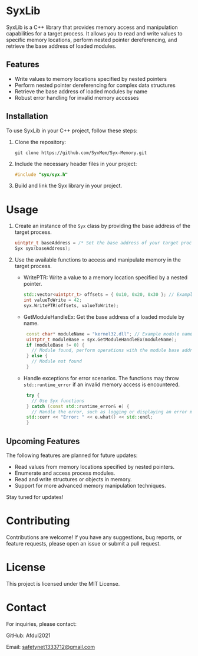 # SyxLib

SyxLib is a C++ library that provides memory access and manipulation capabilities for a target process. It allows you to read and write values to specific memory locations, perform nested pointer dereferencing, and retrieve the base address of loaded modules.

## Features

- Write values to memory locations specified by nested pointers
- Perform nested pointer dereferencing for complex data structures
- Retrieve the base address of loaded modules by name
- Robust error handling for invalid memory accesses

## Installation

To use SyxLib in your C++ project, follow these steps:

1. Clone the repository:

   ```shell
   git clone https://github.com/SyxMem/Syx-Memory.git
   ```

1. Include the necessary header files in your project:
    ```cpp
    #include "syx/syx.h"
    ```

2. Build and link the Syx library in your project.




# Usage

1. Create an instance of the `Syx` class by providing the base address of the target process.

   ```cpp
   uintptr_t baseAddress = /* Set the base address of your target process */;
   Syx syx(baseAddress);
   ```

2. Use the available functions to access and manipulate memory in the target process. 
   - WritePTR: Write a value to a memory location specified by a nested pointer.
      ```cpp
      std::vector<uintptr_t> offsets = { 0x10, 0x20, 0x30 }; // Example offsets
      int valueToWrite = 42;
      syx.WritePTR(offsets, valueToWrite);
      ```

   - GetModuleHandleEx: Get the base address of a loaded module by name.
     ```cpp
      const char* moduleName = "kernel32.dll"; // Example module name
      uintptr_t moduleBase = syx.GetModuleHandleEx(moduleName);
      if (moduleBase != 0) {
        // Module found, perform operations with the module base address
      } else {
        // Module not found
      }
     ```

   - Handle exceptions for error scenarios. The functions may throw `std::runtime_error` if an invalid memory access is encountered.
     ```cpp
      try {
        // Use Syx functions
      } catch (const std::runtime_error& e) {
        // Handle the error, such as logging or displaying an error message
      std::cerr << "Error: " << e.what() << std::endl;
      }
     ```

## Upcoming Features

The following features are planned for future updates:

- Read values from memory locations specified by nested pointers.
- Enumerate and access process modules.
- Read and write structures or objects in memory.
- Support for more advanced memory manipulation techniques.

Stay tuned for updates!

# Contributing
Contributions are welcome! If you have any suggestions, bug reports, or feature requests, please open an issue or submit a pull request.

# License
This project is licensed under the MIT License.

# Contact
For inquiries, please contact:

GitHub: Afdul2021

Email: safetynet1333712@gmail.com
